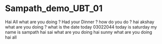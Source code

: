 # Sampath_demo_UBT_01
Hai All
what are you doing ?
Had your Dinner ?
how do you do ?
hai akshay what are you doing ?
what is the date today
03022044
today is saturday
my name is sampath
hai sai what are you doing
hai sunny what are you doing
hai all 
